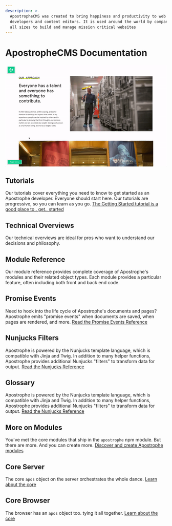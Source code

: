 ```yaml
---
description: >-
  ApostropheCMS was created to bring happiness and productivity to web
  developers and content editors. It is used around the world by companies of
  all sizes to build and manage mission critical websites
---
```


# ApostropheCMS Documentation

![ApostropheCMS as an editor](.gitbook/assets/ezgif.com-video-to-gif.gif)

## Tutorials

Our tutorials cover everything you need to know to get started as an Apostrophe developer. Everyone should start here. Our tutorials are progressive, so you can learn as you go. [The Getting Started tutorial is a good place to.. get.. started](tutorials/getting-started/setting-up-your-environment.md)

## Technical Overviews

Our technical overviews are ideal for pros who want to understand our decisions and philosophy.

## Module Reference

Our module reference provides complete coverage of Apostrophe's modules and their related object types. Each module provides a particular feature, often including both front and back end code.

## Promise Events

Need to hook into the life cycle of Apostrophe's documents and pages? Apostrophe emits "promise events" when documents are saved, when pages are rendered, and more. [Read the Promise Events Reference](other/events.md)

## Nunjucks Filters

Apostrophe is powered by the Nunjucks template language, which is compatible with Jinja and Twig. In addition to many helper functions, Apostrophe provides additional Nunjucks "filters" to transform data for output. [Read the Nunjucks Reference](other/nunjucks-filters.md)

## Glossary

Apostrophe is powered by the Nunjucks template language, which is compatible with Jinja and Twig. In addition to many helper functions, Apostrophe provides additional Nunjucks "filters" to transform data for output. [Read the Nunjucks Reference](other/nunjucks-filters.md)

## More on Modules

You've met the core modules that ship in the `apostrophe` npm module. But there are more. And you can create more. [Discover and create Apostrophe modules](other/more-modules.md)

## Core Server

The core `apos` object on the server orchestrates the whole dance. [Learn about the core](other/core-server.md)

## Core Browser

The browser has an `apos` object too. tying it all together. [Learn about the core](other/core-browser.md)

